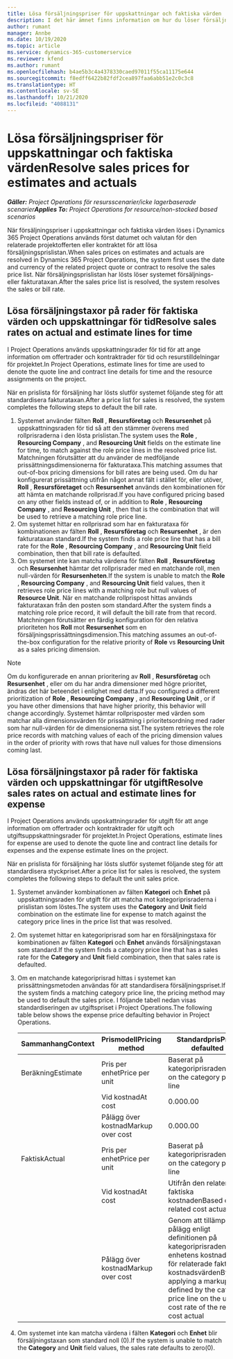 ```yaml
---
title: Lösa försäljningspriser för uppskattningar och faktiska värden
description: I det här ämnet finns information om hur du löser försäljningstaxor för uppskattningar och faktiska värden.
author: rumant
manager: Annbe
ms.date: 10/19/2020
ms.topic: article
ms.service: dynamics-365-customerservice
ms.reviewer: kfend
ms.author: rumant
ms.openlocfilehash: b4ae5b3c4a4378330caed97011f55ca11175e644
ms.sourcegitcommit: f8edff6422b82fdf2cea897faa6abb51e2c0c3c8
ms.translationtype: HT
ms.contentlocale: sv-SE
ms.lasthandoff: 10/21/2020
ms.locfileid: "4088131"
---
```

# <a name="resolve-sales-prices-for-estimates-and-actuals"></a><span data-ttu-id="d0c53-103">Lösa försäljningspriser för uppskattningar och faktiska värden</span><span class="sxs-lookup"><span data-stu-id="d0c53-103">Resolve sales prices for estimates and actuals</span></span>

<span data-ttu-id="d0c53-104">_**Gäller:** Project Operations för resursscenarier/icke lagerbaserade scenarier_</span><span class="sxs-lookup"><span data-stu-id="d0c53-104">_**Applies To:** Project Operations for resource/non-stocked based scenarios_</span></span>

<span data-ttu-id="d0c53-105">När försäljningspriser i uppskattningar och faktiska värden löses i Dynamics 365 Project Operations används först datumet och valutan för den relaterade projektofferten eller kontraktet för att lösa försäljningsprislistan.</span><span class="sxs-lookup"><span data-stu-id="d0c53-105">When sales prices on estimates and actuals are resolved in Dynamics 365 Project Operations, the system first uses the date and currency of the related project quote or contract to resolve the sales price list.</span></span> <span data-ttu-id="d0c53-106">När försäljningsprislistan har lösts löser systemet försäljnings- eller fakturataxan.</span><span class="sxs-lookup"><span data-stu-id="d0c53-106">After the sales price list is resolved, the system resolves the sales or bill rate.</span></span>

## <a name="resolve-sales-rates-on-actual-and-estimate-lines-for-time"></a><span data-ttu-id="d0c53-107">Lösa försäljningstaxor på rader för faktiska värden och uppskattningar för tid</span><span class="sxs-lookup"><span data-stu-id="d0c53-107">Resolve sales rates on actual and estimate lines for time</span></span>

<span data-ttu-id="d0c53-108">I Project Operations används uppskattningsrader för tid för att ange information om offertrader och kontraktrader för tid och resurstilldelningar för projektet.</span><span class="sxs-lookup"><span data-stu-id="d0c53-108">In Project Operations, estimate lines for time are used to denote the quote line and contract line details for time and the resource assignments on the project.</span></span>

<span data-ttu-id="d0c53-109">När en prislista för försäljning har lösts slutför systemet följande steg för att standardisera fakturataxan.</span><span class="sxs-lookup"><span data-stu-id="d0c53-109">After a price list for sales is resolved, the system completes the following steps to default the bill rate.</span></span>

1. <span data-ttu-id="d0c53-110">Systemet använder fälten **Roll** , **Resursföretag** och **Resursenhet** på uppskattningsraden för tid så att den stämmer överens med rollprisraderna i den lösta prislistan.</span><span class="sxs-lookup"><span data-stu-id="d0c53-110">The system uses the **Role** , **Resourcing Company** , and **Resourcing Unit** fields on the estimate line for time, to match against the role price lines in the resolved price list.</span></span> <span data-ttu-id="d0c53-111">Matchningen förutsätter att du använder de medföljande prissättningsdimensionerna för fakturataxa.</span><span class="sxs-lookup"><span data-stu-id="d0c53-111">This matching assumes that out-of-box pricing dimensions for bill rates are being used.</span></span> <span data-ttu-id="d0c53-112">Om du har konfigurerat prissättning utifrån något annat fält i stället för, eller utöver, **Roll** , **Resursföretaget** och **Resursenhet** används den kombinationen för att hämta en matchande rollprisrad.</span><span class="sxs-lookup"><span data-stu-id="d0c53-112">If you have configured pricing based on any other fields instead of, or in addition to **Role** , **Resourcing Company** , and **Resourcing Unit** , then that is the combination that will be used to retrieve a matching role price line.</span></span>
2. <span data-ttu-id="d0c53-113">Om systemet hittar en rollprisrad som har en fakturataxa för kombinationen av fälten **Roll** , **Resursföretag** och **Resursenhet** , är den fakturataxan standard.</span><span class="sxs-lookup"><span data-stu-id="d0c53-113">If the system finds a role price line that has a bill rate for the **Role** , **Resourcing Company** , and **Resourcing Unit** field combination, then that bill rate is defaulted.</span></span>
3. <span data-ttu-id="d0c53-114">Om systemet inte kan matcha värdena för fälten **Roll** , **Resursföretag** och **Resursenhet** hämtar det rollprisrader med en matchande roll, men null-värden för **Resursenheten**.</span><span class="sxs-lookup"><span data-stu-id="d0c53-114">If the system is unable to match the **Role** , **Resourcing Company** , and **Resourcing Unit** field values, then it retrieves role price lines with a matching role but null values of **Resource Unit**.</span></span> <span data-ttu-id="d0c53-115">När en matchande rollprispost hittas används fakturataxan från den posten som standard.</span><span class="sxs-lookup"><span data-stu-id="d0c53-115">After the system finds a matching role price record, it will default the bill rate from that record.</span></span> <span data-ttu-id="d0c53-116">Matchningen förutsätter en färdig konfiguration för den relativa prioriteten hos **Roll** mot **Resursenhet** som en försäljningsprissättningsdimension.</span><span class="sxs-lookup"><span data-stu-id="d0c53-116">This matching assumes an out-of-the-box configuration for the relative priority of **Role** vs **Resourcing Unit** as a sales pricing dimension.</span></span>

> [!NOTE]
> <span data-ttu-id="d0c53-117">Om du konfigurerade en annan prioritering av **Roll** , **Resursföretag** och **Resursenhet** , eller om du har andra dimensioner med högre prioritet, ändras det här beteendet i enlighet med detta.</span><span class="sxs-lookup"><span data-stu-id="d0c53-117">If you configured a different prioritization of **Role** , **Resourcing Company** , and **Resourcing Unit** , or if you have other dimensions that have higher priority, this behavior will change accordingly.</span></span> <span data-ttu-id="d0c53-118">Systemet hämtar rollprisposter med värden som matchar alla dimensionsvärden för prissättning i prioritetsordning med rader som har null-värden för de dimensionerna sist.</span><span class="sxs-lookup"><span data-stu-id="d0c53-118">The system retrieves the role price records with matching values of each of the pricing dimension values in the order of priority with rows that have null values for those dimensions coming last.</span></span>

## <a name="resolve-sales-rates-on-actual-and-estimate-lines-for-expense"></a><span data-ttu-id="d0c53-119">Lösa försäljningstaxor på rader för faktiska värden och uppskattningar för utgift</span><span class="sxs-lookup"><span data-stu-id="d0c53-119">Resolve sales rates on actual and estimate lines for expense</span></span>

<span data-ttu-id="d0c53-120">I Project Operations används uppskattningsrader för utgift för att ange information om offertrader och kontraktrader för utgift och utgiftsuppskattningsrader för projektet.</span><span class="sxs-lookup"><span data-stu-id="d0c53-120">In Project Operations, estimate lines for expense are used to denote the quote line and contract line details for expenses and the expense estimate lines on the project.</span></span>

<span data-ttu-id="d0c53-121">När en prislista för försäljning har lösts slutför systemet följande steg för att standardisera styckpriset.</span><span class="sxs-lookup"><span data-stu-id="d0c53-121">After a price list for sales is resolved, the system completes the following steps to default the unit sales price.</span></span>

1. <span data-ttu-id="d0c53-122">Systemet använder kombinationen av fälten **Kategori** och **Enhet** på uppskattningsraden för utgift för att matcha mot kategoriprisraderna i prislistan som löstes.</span><span class="sxs-lookup"><span data-stu-id="d0c53-122">The system uses the **Category** and **Unit** field combination on the estimate line for expense to match against the category price lines in the price list that was resolved.</span></span>
2. <span data-ttu-id="d0c53-123">Om systemet hittar en kategoriprisrad som har en försäljningstaxa för kombinationen av fälten **Kategori** och **Enhet** används försäljningstaxan som standard.</span><span class="sxs-lookup"><span data-stu-id="d0c53-123">If the system finds a category price line that has a sales rate for the **Category** and **Unit** field combination, then that sales rate is defaulted.</span></span>
3. <span data-ttu-id="d0c53-124">Om en matchande kategoriprisrad hittas i systemet kan prissättningsmetoden användas för att standardisera försäljningspriset.</span><span class="sxs-lookup"><span data-stu-id="d0c53-124">If the system finds a matching category price line, the pricing method may be used to default the sales price.</span></span> <span data-ttu-id="d0c53-125">I följande tabell nedan visas standardiseringen av utgiftspriset i Project Operations.</span><span class="sxs-lookup"><span data-stu-id="d0c53-125">The following table below shows the expense price defaulting behavior in Project Operations.</span></span>

    | <span data-ttu-id="d0c53-126">Sammanhang</span><span class="sxs-lookup"><span data-stu-id="d0c53-126">Context</span></span> | <span data-ttu-id="d0c53-127">Prismodell</span><span class="sxs-lookup"><span data-stu-id="d0c53-127">Pricing method</span></span> | <span data-ttu-id="d0c53-128">Standardpris</span><span class="sxs-lookup"><span data-stu-id="d0c53-128">Price defaulted</span></span> |
    | --- | --- | --- |
    | <span data-ttu-id="d0c53-129">Beräkning</span><span class="sxs-lookup"><span data-stu-id="d0c53-129">Estimate</span></span> | <span data-ttu-id="d0c53-130">Pris per enhet</span><span class="sxs-lookup"><span data-stu-id="d0c53-130">Price per unit</span></span> | <span data-ttu-id="d0c53-131">Baserat på kategoriprisraden</span><span class="sxs-lookup"><span data-stu-id="d0c53-131">Based on the category price line</span></span> |
    | &nbsp; | <span data-ttu-id="d0c53-132">Vid kostnad</span><span class="sxs-lookup"><span data-stu-id="d0c53-132">At cost</span></span> | <span data-ttu-id="d0c53-133">0.00</span><span class="sxs-lookup"><span data-stu-id="d0c53-133">0.00</span></span> |
    | &nbsp; | <span data-ttu-id="d0c53-134">Pålägg över kostnad</span><span class="sxs-lookup"><span data-stu-id="d0c53-134">Markup over cost</span></span> | <span data-ttu-id="d0c53-135">0.00</span><span class="sxs-lookup"><span data-stu-id="d0c53-135">0.00</span></span> |
    | <span data-ttu-id="d0c53-136">Faktisk</span><span class="sxs-lookup"><span data-stu-id="d0c53-136">Actual</span></span> | <span data-ttu-id="d0c53-137">Pris per enhet</span><span class="sxs-lookup"><span data-stu-id="d0c53-137">Price per unit</span></span> | <span data-ttu-id="d0c53-138">Baserat på kategoriprisraden</span><span class="sxs-lookup"><span data-stu-id="d0c53-138">Based on the category price line</span></span> |
    | &nbsp; | <span data-ttu-id="d0c53-139">Vid kostnad</span><span class="sxs-lookup"><span data-stu-id="d0c53-139">At cost</span></span> | <span data-ttu-id="d0c53-140">Utifrån den relaterade faktiska kostnaden</span><span class="sxs-lookup"><span data-stu-id="d0c53-140">Based on the related cost actual</span></span> |
    | &nbsp; | <span data-ttu-id="d0c53-141">Pålägg över kostnad</span><span class="sxs-lookup"><span data-stu-id="d0c53-141">Markup over cost</span></span> | <span data-ttu-id="d0c53-142">Genom att tillämpa ett pålägg enligt definitionen på kategoriprisraden i enhetens kostnadstaxa för relaterade faktiska kostnadsvärden</span><span class="sxs-lookup"><span data-stu-id="d0c53-142">By applying a markup as defined by the category price line on the unit cost rate of the related cost actual</span></span> |

4. <span data-ttu-id="d0c53-143">Om systemet inte kan matcha värdena i fälten **Kategori** och **Enhet** blir försäljningstaxan som standard noll (0).</span><span class="sxs-lookup"><span data-stu-id="d0c53-143">If the system is unable to match the **Category** and **Unit** field values, the sales rate defaults to zero(0).</span></span>
